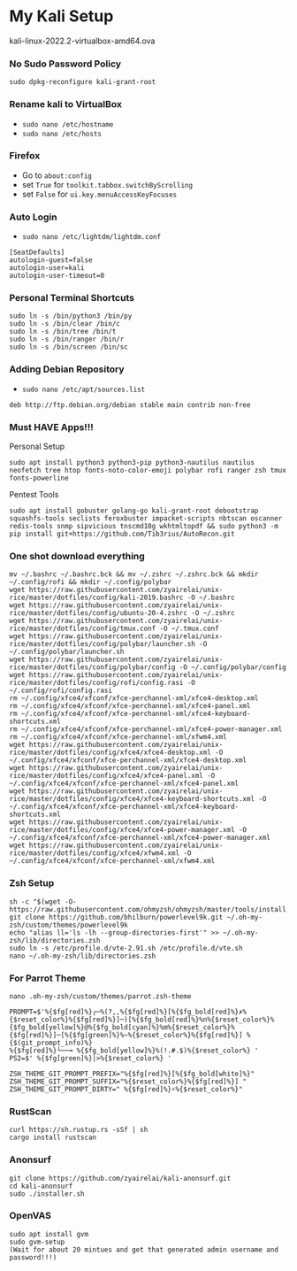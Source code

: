 # My Kali Setup
kali-linux-2022.2-virtualbox-amd64.ova

### No Sudo Password Policy
```
sudo dpkg-reconfigure kali-grant-root
```

### Rename kali to VirtualBox
- `sudo nano /etc/hostname`
- `sudo nano /etc/hosts`

### Firefox
- Go to `about:config`  
- set `True` for `toolkit.tabbox.switchByScrolling`
- set `False` for `ui.key.menuAccessKeyFocuses`

### Auto Login
- `sudo nano /etc/lightdm/lightdm.conf`
```
[SeatDefaults]
autologin-guest=false
autologin-user=kali
autologin-user-timeout=0
```

### Personal Terminal Shortcuts
```
sudo ln -s /bin/python3 /bin/py
sudo ln -s /bin/clear /bin/c
sudo ln -s /bin/tree /bin/t
sudo ln -s /bin/ranger /bin/r
sudo ln -s /bin/screen /bin/sc
```

### Adding Debian Repository
- `sudo nano /etc/apt/sources.list`
```
deb http://ftp.debian.org/debian stable main contrib non-free
```

### Must HAVE Apps!!!
Personal Setup
```
sudo apt install python3 python3-pip python3-nautilus nautilus neofetch tree htop fonts-noto-color-emoji polybar rofi ranger zsh tmux fonts-powerline 
```
Pentest Tools
```
sudo apt install gobuster golang-go kali-grant-root debootstrap squashfs-tools seclists feroxbuster impacket-scripts nbtscan oscanner redis-tools snmp sipvicious tnscmd10g wkhtmltopdf && sudo python3 -m pip install git+https://github.com/Tib3rius/AutoRecon.git
```

### One shot download everything
```
mv ~/.bashrc ~/.bashrc.bck && mv ~/.zshrc ~/.zshrc.bck && mkdir ~/.config/rofi && mkdir ~/.config/polybar
wget https://raw.githubusercontent.com/zyairelai/unix-rice/master/dotfiles/config/kali-2019.bashrc -O ~/.bashrc
wget https://raw.githubusercontent.com/zyairelai/unix-rice/master/dotfiles/config/ubuntu-20-4.zshrc -O ~/.zshrc
wget https://raw.githubusercontent.com/zyairelai/unix-rice/master/dotfiles/config/tmux.conf -O ~/.tmux.conf
wget https://raw.githubusercontent.com/zyairelai/unix-rice/master/dotfiles/config/polybar/launcher.sh -O ~/.config/polybar/launcher.sh
wget https://raw.githubusercontent.com/zyairelai/unix-rice/master/dotfiles/config/polybar/config -O ~/.config/polybar/config
wget https://raw.githubusercontent.com/zyairelai/unix-rice/master/dotfiles/config/rofi/config.rasi -O ~/.config/rofi/config.rasi
rm ~/.config/xfce4/xfconf/xfce-perchannel-xml/xfce4-desktop.xml
rm ~/.config/xfce4/xfconf/xfce-perchannel-xml/xfce4-panel.xml
rm ~/.config/xfce4/xfconf/xfce-perchannel-xml/xfce4-keyboard-shortcuts.xml
rm ~/.config/xfce4/xfconf/xfce-perchannel-xml/xfce4-power-manager.xml
rm ~/.config/xfce4/xfconf/xfce-perchannel-xml/xfwm4.xml
wget https://raw.githubusercontent.com/zyairelai/unix-rice/master/dotfiles/config/xfce4/xfce4-desktop.xml -O ~/.config/xfce4/xfconf/xfce-perchannel-xml/xfce4-desktop.xml
wget https://raw.githubusercontent.com/zyairelai/unix-rice/master/dotfiles/config/xfce4/xfce4-panel.xml -O ~/.config/xfce4/xfconf/xfce-perchannel-xml/xfce4-panel.xml
wget https://raw.githubusercontent.com/zyairelai/unix-rice/master/dotfiles/config/xfce4/xfce4-keyboard-shortcuts.xml -O ~/.config/xfce4/xfconf/xfce-perchannel-xml/xfce4-keyboard-shortcuts.xml
wget https://raw.githubusercontent.com/zyairelai/unix-rice/master/dotfiles/config/xfce4/xfce4-power-manager.xml -O ~/.config/xfce4/xfconf/xfce-perchannel-xml/xfce4-power-manager.xml
wget https://raw.githubusercontent.com/zyairelai/unix-rice/master/dotfiles/config/xfce4/xfwm4.xml -O ~/.config/xfce4/xfconf/xfce-perchannel-xml/xfwm4.xml
```

### Zsh Setup
```
sh -c "$(wget -O- https://raw.githubusercontent.com/ohmyzsh/ohmyzsh/master/tools/install.sh)"
git clone https://github.com/bhilburn/powerlevel9k.git ~/.oh-my-zsh/custom/themes/powerlevel9k
echo "alias ll='ls -lh --group-directories-first'" >> ~/.oh-my-zsh/lib/directories.zsh
sudo ln -s /etc/profile.d/vte-2.91.sh /etc/profile.d/vte.sh
nano ~/.oh-my-zsh/lib/directories.zsh
```

### For Parrot Theme
```
nano .oh-my-zsh/custom/themes/parrot.zsh-theme 
```
```
PROMPT=$'%{$fg[red]%}┌─%(?,,%{$fg[red]%}[%{$fg_bold[red]%}✗%{$reset_color%}%{$fg[red]%}]─)[%{$fg_bold[red]%}%n%{$reset_color%}%{$fg_bold[yellow]%}@%{$fg_bold[cyan]%}%m%{$reset_color%}%{$fg[red]%}]─[%{$fg[green]%}%~%{$reset_color%}%{$fg[red]%}] %{$(git_prompt_info)%}
%{$fg[red]%}└──╼ %{$fg_bold[yellow]%}%(!.#.$)%{$reset_color%} '
PS2=$' %{$fg[green]%}|>%{$reset_color%} '

ZSH_THEME_GIT_PROMPT_PREFIX="%{$fg[red]%}[%{$fg_bold[white]%}"
ZSH_THEME_GIT_PROMPT_SUFFIX="%{$reset_color%}%{$fg[red]%}] "
ZSH_THEME_GIT_PROMPT_DIRTY=" %{$fg[red]%}⚡%{$reset_color%}"
```

### RustScan
```
curl https://sh.rustup.rs -sSf | sh
cargo install rustscan
```

### Anonsurf
```
git clone https://github.com/zyairelai/kali-anonsurf.git
cd kali-anonsurf
sudo ./installer.sh
```

### OpenVAS
```
sudo apt install gvm 
sudo gvm-setup
(Wait for about 20 mintues and get that generated admin username and password!!!)
```
